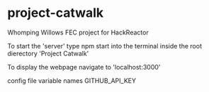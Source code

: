 # project-catwalk
Whomping Willows FEC project for HackReactor


To start the 'server' type npm start into the terminal inside the root dierectory 'Project Catwalk'

To display the webpage navigate to 'localhost:3000'

config file variable names
GITHUB_API_KEY